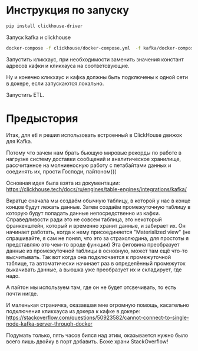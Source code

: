 # Инструкция по запуску

```bash
pip install clickhouse-driver
```

Запуск kafka и clickhouse

```bash
docker-compose -f clickhouse/docker-compose.yml  -f kafka/docker-compose.yml up --build
```

Запустить кликхаус, при необходимости заменить значения констант адресов кафки и кликхауса на соответсвующие.

Ну и конечно кликхаус и кафка должны быть подключены к одной сети в докере, если запускаются локально.

Запустить ETL.

# Предыстория

Итак, для etl я решил использовать встроенный в ClickHouse движок для Kafka.

Потому что зачем нам брать бьющую мировые рекорды по работе в нагрузке систему доставки сообщений и аналитическое
хранилище, рассчитанное на молниеносную работу с петабайтами данных и соединять их, прости Господи, пайтоном(((

Основная идея была взята из документации:
https://clickhouse.tech/docs/ru/engines/table-engines/integrations/kafka/

Вкратце сначала мы создаём обычную таблицу, в которой у нас в конце концов будут лежать данные. Затем создаём
промежуточную таблицу в которую будут попадать данные непосредственно из кафки. Справедливости ради это не совсем
таблица, это некоторый франкенштейн, который и временно хранит данные, и забирает их. Он начинает работать, когда к нему
присоединяется "Materialized view" (не спрашивайте, я сам не понял, что это за страхолюдина, для простоты я представляю
это чем-то вроде функции)
Эта фиговина преобразует данные из промежуточной таблицы в основную, может там ещё что-то высчитывать. Так вот когда она
подключается к промежуточной таблице, та автоматически начинает раз в определённый промежуток выкачивать данные, а
вьюшка уже преобразует их и складирует, где надо.

А пайтон мы используем там, где он не будет отсвечивать, то есть почти нигде.

И маленькая страничка, оказавшая мне огромную помощь, касательно подключения кликхауса из докера к кафке в докере:
https://stackoverflow.com/questions/50923582/cannot-connect-to-single-node-kafka-server-through-docker

Подумать только, пять часов бился над этим, оказывается нужно было всего лишь двойку в порт добавить. Боже храни
StackOverflow!
